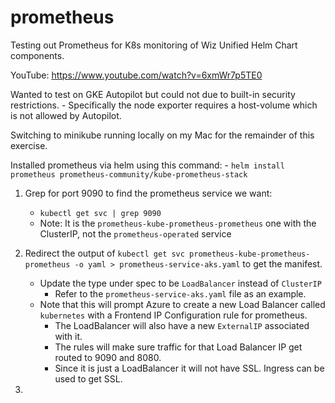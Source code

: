 # prometheus
Testing out Prometheus for K8s monitoring of Wiz Unified Helm Chart components.

YouTube: https://www.youtube.com/watch?v=6xmWr7p5TE0

Wanted to test on GKE Autopilot but could not due to built-in security restrictions.
    - Specifically the node exporter requires a host-volume which is not allowed by Autopilot.

Switching to minikube running locally on my Mac for the remainder of this exercise.

Installed prometheus via helm using this command:
    - `helm install prometheus prometheus-community/kube-prometheus-stack`

1. Grep for port 9090 to find the prometheus service we want:
    - `kubectl get svc | grep 9090`
    - Note: It is the `prometheus-kube-prometheus-prometheus` one with the ClusterIP, not the `prometheus-operated` service

2. Redirect the output of `kubectl get svc prometheus-kube-prometheus-prometheus -o yaml > prometheus-service-aks.yaml` to get the manifest.
    - Update the type under spec to be `LoadBalancer` instead of `ClusterIP`
        - Refer to the `prometheus-service-aks.yaml` file as an example.
    - Note that this will prompt Azure to create a new Load Balancer called `kubernetes` with a Frontend IP Configuration rule for prometheus.
        - The LoadBalancer will also have a new `ExternalIP` associated with it.
        - The rules will make sure traffic for that Load Balancer IP get routed to 9090 and 8080.
        - Since it is just a LoadBalancer it will not have SSL. Ingress can be used to get SSL.

3. 